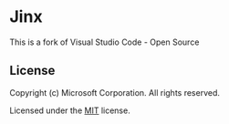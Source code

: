 # Jinx

This is a fork of Visual Studio Code - Open Source

## License

Copyright (c) Microsoft Corporation. All rights reserved.

Licensed under the [MIT](LICENSE.txt) license.
